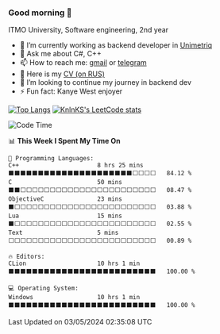 ### Good morning 👋

ITMO University, Software engineering, 2nd year

- 🔭 I’m currently working as backend developer in [Unimetriq](https://www.unimetriq.com/)
- 💬 Ask me about C#, C++
- 📫 How to reach me: [gmail](nihabarov@gmail.com) or [telegram](https://tg.com/aderekx)
- 🤔 Here is my [CV (on RUS)](https://lightning-silk-6ae.notion.site/f10454065c224b73be375f28a48f18c4?pvs=4)
- 👯 I’m looking to continue my journey in backend dev
- ⚡ Fun fact: Kanye West enjoyer

[![Top Langs](https://github-readme-stats.vercel.app/api/top-langs/?username=nikhabitmo&layout=compact)](https://github.com/nikhabitmo/github-readme-stats)
[![KnlnKS's LeetCode stats](https://leetcode-stats-six.vercel.app/api?username=nikhabitmo)](https://github.com/nikhabitmo/leetcode-stats)

<!--START_SECTION:waka-->
![Code Time](http://img.shields.io/badge/Code%20Time-339%20hrs%203%20mins-blue)

📊 **This Week I Spent My Time On** 

```text
💬 Programming Languages: 
C++                      8 hrs 25 mins       ⬛⬛⬛⬛⬛⬛⬛⬛⬛⬛⬛⬛⬛⬛⬛⬛⬛⬛⬛⬛⬛⬜⬜⬜⬜   84.12 % 
C                        50 mins             ⬛⬛⬜⬜⬜⬜⬜⬜⬜⬜⬜⬜⬜⬜⬜⬜⬜⬜⬜⬜⬜⬜⬜⬜⬜   08.47 % 
ObjectiveC               23 mins             ⬛⬜⬜⬜⬜⬜⬜⬜⬜⬜⬜⬜⬜⬜⬜⬜⬜⬜⬜⬜⬜⬜⬜⬜⬜   03.88 % 
Lua                      15 mins             ⬛⬜⬜⬜⬜⬜⬜⬜⬜⬜⬜⬜⬜⬜⬜⬜⬜⬜⬜⬜⬜⬜⬜⬜⬜   02.55 % 
Text                     5 mins              ⬜⬜⬜⬜⬜⬜⬜⬜⬜⬜⬜⬜⬜⬜⬜⬜⬜⬜⬜⬜⬜⬜⬜⬜⬜   00.89 % 

🔥 Editors: 
CLion                    10 hrs 1 min        ⬛⬛⬛⬛⬛⬛⬛⬛⬛⬛⬛⬛⬛⬛⬛⬛⬛⬛⬛⬛⬛⬛⬛⬛⬛   100.00 % 

💻 Operating System: 
Windows                  10 hrs 1 min        ⬛⬛⬛⬛⬛⬛⬛⬛⬛⬛⬛⬛⬛⬛⬛⬛⬛⬛⬛⬛⬛⬛⬛⬛⬛   100.00 % 
```


 Last Updated on 03/05/2024 02:35:08 UTC
<!--END_SECTION:waka-->
